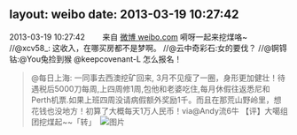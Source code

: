 layout: weibo
date: 2013-03-19 10:27:42
---
2013-03-19 10:27:42  &nbsp;&nbsp;&nbsp;&nbsp;&nbsp;&nbsp; 来自 <a href="http://weibo.com/" rel="nofollow">微博 weibo.com</a>
嗬呀一起来挖煤咯~ //@xcv58_: 这收入，在哪买房都不是梦啊。 //@云中奇彩石:女的要伐？ //@锕锝钴:@You兔捡到猴 @keepcovenant-L 怎么报名！
>  @每日上海: 一同事去西澳挖矿回来, 3月不见瘦了一圈，身形更加健壮！待遇税后5000刀每周,上四周修1周,包他和老婆吃住,每月休假往返悉尼和Perth机票.如果上班四周没请病假额外奖励1千。而且在那荒山野岭里，想花钱也没地方！初算了大概每天1万人民币！via@Andy流6牛 【评】大噶组团挖煤起~~「转」 ​​​
>  ![图片](https://ww1.sinaimg.cn/large/7edc64d3gw1e2u1x6w3g2j.jpg)
